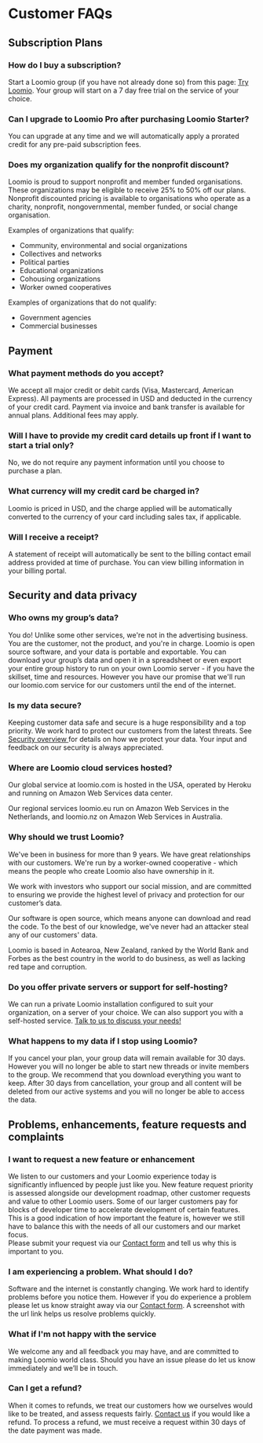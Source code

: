 # Customer FAQs

## Subscription Plans
### How do I buy a subscription?
Start a Loomio group (if you have not already done so) from this page: [Try Loomio](https://www.loomio.com/try). Your group will start on a 7 day free trial on the service of your choice.

### Can I upgrade to Loomio Pro after purchasing Loomio Starter?
You can upgrade at any time and we will automatically apply a prorated credit for any pre-paid subscription fees.

### Does my organization qualify for the nonprofit discount?
Loomio is proud to support nonprofit and member funded organisations. These organizations may be eligible to receive 25% to 50% off our plans.
Nonprofit discounted pricing is available to organisations who operate as a charity, nonprofit, nongovernmental, member funded, or social change organisation.

Examples of organizations that qualify:
- Community, environmental and social organizations
- Collectives and networks
- Political parties
- Educational organizations
- Cohousing organizations
- Worker owned cooperatives

Examples of organizations that do not qualify:
- Government agencies
- Commercial businesses

## Payment
### What payment methods do you accept?
We accept all major credit or debit cards (Visa, Mastercard, American Express). All payments are processed in USD and deducted in the currency of your credit card.
Payment via invoice and bank transfer is available for annual plans. Additional fees may apply.

### Will I have to provide my credit card details up front if I want to start a trial only?
No, we do not require any payment information until you choose to purchase a plan.

### What currency will my credit card be charged in?
Loomio is priced in USD, and the charge applied will be automatically converted to the currency of your card including sales tax, if applicable.

### Will I receive a receipt?
A statement of receipt will automatically be sent to the billing contact email address provided at time of purchase.  You can view billing information in your billing portal.

## Security and data privacy
### Who owns my group’s data?
You do! Unlike some other services, we're not in the advertising business. You are the customer, not the product, and you're in charge. Loomio is open source software, and your data is portable and exportable. You can download your group’s data and open it in a spreadsheet or even export your entire group history to run on your own Loomio server - if you have the skillset, time and resources. 
However you have our promise that we'll run our loomio.com service for our customers until the end of the internet.

### Is my data secure?
Keeping customer data safe and secure is a huge responsibility and a top priority. We work hard to protect our customers from the latest threats. See [Security overview ](https://help.loomio.com/en/policy/security) for details on how we protect your data. Your input and feedback on our security is always appreciated.

### Where are Loomio cloud services hosted?
Our global service at loomio.com is hosted in the USA, operated by Heroku and running on Amazon Web Services data center.

Our regional services loomio.eu run on Amazon Web Services in the Netherlands, and loomio.nz on Amazon Web Services in Australia.

### Why should we trust Loomio?
We've been in business for more than 9 years. We have great relationships with our customers. We're run by a worker-owned cooperative - which means the people who create Loomio also have ownership in it. 

We work with investors who support our social mission, and are committed to ensuring we provide the highest level of privacy and protection for our customer’s data. 

Our software is open source, which means anyone can download and read the code. To the best of our knowledge, we've never had an attacker steal any of our customers' data.

Loomio is based in Aotearoa, New Zealand, ranked by the World Bank and Forbes as the best country in the world to do business, as well as lacking red tape and corruption.

### Do you offer private servers or support for self-hosting?
We can run a private Loomio installation configured to suit your organization, on a server of your choice.  We can also support you with a self-hosted service.  [Talk to us to discuss your needs!](https://www.loomio.com/contact)

### What happens to my data if I stop using Loomio?
If you cancel your plan, your group data will remain available for 30 days. However you will no longer be able to start new threads or invite members to the group.
We recommend that you download everything you want to keep. 
After 30 days from cancellation, your group and all content will be deleted from our active systems and you will no longer be able to access the data.

## Problems, enhancements, feature requests and complaints

### I want to request a new feature or enhancement
We listen to our customers and your Loomio experience today is significantly influenced by people just like you.  New feature request priority is assessed alongside our development roadmap, other customer requests and value to other Loomio users.  Some of our larger customers pay for blocks of developer time to accelerate development of certain features.  This is a good indication of how important the feature is, however we still have to balance this with the needs of all our customers and our market focus.  
Please submit your request via our [Contact form](https://www.loomio.com/contact) and tell us why this is important to you.

### I am experiencing a problem. What should I do?
Software and the internet is constantly changing. We work hard to identify problems before you notice them. However if you do experience a problem please let us know straight away via our [Contact form](https://www.loomio.com/contact).  A screenshot with the url link helps us resolve problems quickly.

### What if I'm not happy with the service
We welcome any and all feedback you may have, and are committed to making Loomio world class. Should you have an issue please do let us know immediately and we’ll be in touch.

### Can I get a refund?
When it comes to refunds, we treat our customers how we ourselves would like to be treated, and assess requests fairly.
[Contact us](https://www.loomio.com/contact) if you would like a refund.
To process a refund, we must receive a request within 30 days of the date payment was made. 

